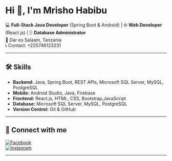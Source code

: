# Hi 👋, I'm Mrisho Habibu

💻 **Full-Stack Java Developer** (Spring Boot & Android) | 🌐 **Web Developer** (React.js) | 🗄️ **Database Administrator**  
📍 Dar es Salaam, Tanzania  
📞 Contact: +225746123231

---

## 🛠️ Skills 
- **Backend:** Java, Spring Boot, REST APIs, Microsoft SQL Server, MySQL, PostgreSQL  
- **Mobile:** Android Studio, Java, Firebase  
- **Frontend:** React.js, HTML, CSS, Bootstrap,JavaScript  
- **Database:** Microsoft SQL Server, MySQL, PostgreSQL  
- **Version Control:** Git & GitHub  

---

## 📱 Connect with me
[![Facebook](https://img.shields.io/badge/Facebook-1877F2?style=for-the-badge&logo=facebook&logoColor=white)](https://web.facebook.com/profile.php?id=100056551785984)  
[![Instagram](https://img.shields.io/badge/Instagram-E4405F?style=for-the-badge&logo=instagram&logoColor=white)](https://www.instagram.com/mr_mrisho6/)

---
